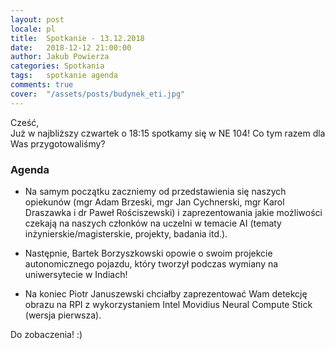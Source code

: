 ```yaml
---
layout: post
locale: pl
title:  Spotkanie - 13.12.2018
date:   2018-12-12 21:00:00
author: Jakub Powierza
categories: Spotkania
tags:	spotkanie agenda
comments: true
cover:  "/assets/posts/budynek_eti.jpg"
---
```


Cześć,  
Już w najbliższy czwartek o 18:15 spotkamy się w NE 104! Co tym razem dla Was przygotowaliśmy?

### Agenda

- Na samym początku zaczniemy od przedstawienia się naszych opiekunów (mgr Adam Brzeski, mgr Jan Cychnerski, mgr Karol Draszawka i dr Paweł Rościszewski)
 i zaprezentowania jakie możliwości czekają na naszych członków na uczelni w temacie AI (tematy inżynierskie/magisterskie, projekty, badania itd.).

- Następnie, Bartek Borzyszkowski opowie o swoim projekcie autonomicznego pojazdu, który tworzył podczas wymiany na uniwersytecie w Indiach!

- Na koniec Piotr Januszewski chciałby zaprezentować Wam detekcję obrazu na RPI z wykorzystaniem Intel Movidius Neural Compute Stick (wersja pierwsza).

Do zobaczenia! :)

